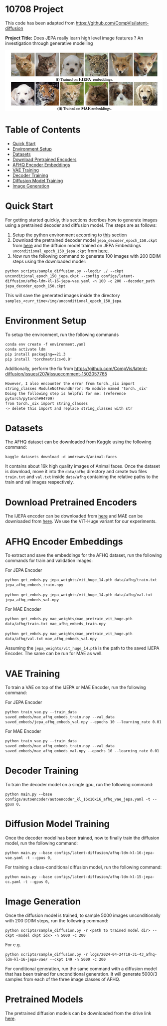 # 10708 Project

This code has been adapted from https://github.com/CompVis/latent-diffusion

**Project Title:** Does JEPA really learn high level image features ? An investigation through generative modelling

![Unconditional Image Generation with IJEPA and MAE](img/uc_ima.png)

# Table of Contents

- [Quick Start](#quick-start)
- [Environment Setup](#environment-setup)
- [Datasets](#datasets)
- [Download Pretrained Encoders](#download-pretrained-encoders)
- [AFHQ Encoder Embeddings](#afhq-encoder-embeddings)
- [VAE Training](#vae-training)
- [Decoder Training](#decoder-training)
- [Diffusion Model Training](#diffusion-model-training)
- [Image Generation](#image-generation)

# Quick Start

For getting started quickly, this sections decribes how to generate images using a pretrained decoder and diffusion model. The steps are as follows:

1. Setup the python environment according to [this](#environment-setup) section
2. Download the pretrained decoder model `jepa_decoder_epoch_150.ckpt` from [here](https://drive.google.com/file/d/13eOakawexnv8EZl_cw4mHlxDyXryol9_/view?usp=drive_link) and the diffuion model trained on JEPA Embeddings `unconditional_epoch_150_jepa.ckpt` from [here](https://drive.google.com/file/d/1mYi37dMe5F94RBXdLIsOd7iAIgKz91_P/view?usp=drive_link).
3. Now run the following command to generate 100 images with 200 DDIM steps using the downloaded model:
```
python scripts/sample_diffusion.py --logdir ./ --ckpt unconditional_epoch_150_jepa.ckpt --config configs/latent-diffusion/afhq-ldm-kl-16-jepa-vae.yaml -n 100 -c 200 --decoder_path jepa_decoder_epoch_150.ckpt
```
This will save the generated images inside the directory `samples_<curr_time>/img/unconditional_epoch_150_jepa`.

# Environment Setup

To setup the environment, run the following commands

```
conda env create -f environment.yaml
conda activate ldm
pip install packaging==21.3
pip install 'torchmetrics<0.8'
```

Additionally, perform the fix from https://github.com/CompVis/latent-diffusion/issues/207#issuecomment-1502057765
```
However, I also encounter the error from torch._six import string_classes ModuleNotFoundError: No module named 'torch._six'
Doing the following step is helpful for me: (reference pytorch/pytorch#94709)
from torch._six import string_classes
-> delete this import and replace string_classes with str
```

# Datasets

The AFHQ dataset can be downloaded from Kaggle using the following command:

```
kaggle datasets download -d andrewmvd/animal-faces
```

It contains about 16k high quality images of Animal faces. Once the dataset is download, move it into the `data/afhq` directory and create two files `train.txt` and `val.txt` inside `data/afhq` containing the relative paths to the train and val images respectively.


# Download Pretrained Encoders

The IJEPA encoder can be downloaded from [here](https://github.com/facebookresearch/ijepa) and MAE can be downloaded from [here](https://github.com/facebookresearch/mae). We use the ViT-Huge variant for our experiments.

# AFHQ Encoder Embeddings

To extract and save the embeddings for the AFHQ dataset, run the following commands for train and validation images:

For JEPA Encoder
```
python get_embds.py jepa_weights/vit_huge_14.pth data/afhq/train.txt jepa_afhq_embeds_train.npy

python get_embds.py jepa_weights/vit_huge_14.pth data/afhq/val.txt jepa_afhq_embeds_val.npy
```

For MAE Encoder
```
python get_embds.py mae_weights/mae_pretrain_vit_huge.pth data/afhq/train.txt mae_afhq_embeds_train.npy

python get_embds.py mae_weights/mae_pretrain_vit_huge.pth data/afhq/val.txt mae_afhq_embeds_val.npy
```

Assuming the `jepa_weights/vit_huge_14.pth` is the path to the saved IJEPA Encoder. The same can be run for MAE as well.

# VAE Training

To train a VAE on top of the IJEPA or MAE Encoder, run the following command:

For JEPA Encoder
```
python train_vae.py --train_data saved_embeds/mae_afhq_embeds_train.npy --val_data saved_embeds/jepa_afhq_embeds_val.npy --epochs 10 --learning_rate 0.01
```
For MAE Encoder
```
python train_vae.py --train_data saved_embeds/mae_afhq_embeds_train.npy --val_data saved_embeds/mae_afhq_embeds_val.npy --epochs 10 --learning_rate 0.01
```


# Decoder Training

To train the decoder model on a single gpu, run the following command:

```
python main.py --base configs/autoencoder/autoencoder_kl_16x16x16_afhq_vae_jepa.yaml -t --gpus 0,
```

# Diffusion Model Training

Once the decoder model has been trained, now to finally train the diffusion model, run the following command:

```
python main.py --base configs/latent-diffusion/afhq-ldm-kl-16-jepa-vae.yaml -t --gpus 0,
```

For training a class-conditional diffusion model, run the following command:

```
python main.py --base configs/latent-diffusion/afhq-ldm-kl-15-jepa-cc.yaml -t --gpus 0,
```

# Image Generation

Once the diffusion model is trained, to sample 5000 images unconditionally with 200 DDIM steps, run the following command:

```
python scripts/sample_diffusion.py -r <path to trained model dir> --ckpt <model ckpt idx> -n 5000 -c 200
```

For e.g.
```
python scripts/sample_diffusion.py -r logs/2024-04-24T18-31-43_afhq-ldm-kl-16-jepa-vae/ --ckpt 149 -n 5000 -c 200
```

For conditional generation, run the same command with a diffusion model that has been trained for unconditional generation. It will generate 5000/3 samples from each of the three image classes of AFHQ.


# Pretrained Models

The pretrained diffusion models can be downloaded from the drive link [here](https://drive.google.com/drive/folders/1wOG17YYHDT6nyBQwIDFxNzh86ydAzbKg?usp=sharing).

